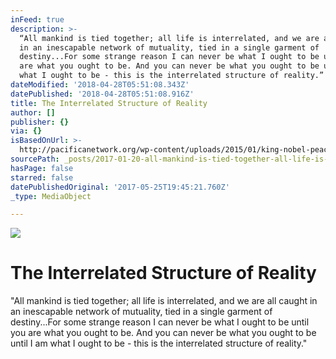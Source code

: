 ```yaml
---
inFeed: true
description: >-
  “All mankind is tied together; all life is interrelated, and we are all caught
  in an inescapable network of mutuality, tied in a single garment of
  destiny...For some strange reason I can never be what I ought to be until you
  are what you ought to be. And you can never be what you ought to be until I am
  what I ought to be - this is the interrelated structure of reality.”
dateModified: '2018-04-28T05:51:08.343Z'
datePublished: '2018-04-28T05:51:08.916Z'
title: The Interrelated Structure of Reality
author: []
publisher: {}
via: {}
isBasedOnUrl: >-
  http://pacificanetwork.org/wp-content/uploads/2015/01/king-nobel-peace-prize.jpg
sourcePath: _posts/2017-01-20-all-mankind-is-tied-together-all-life-is-interrelated-and.md
hasPage: false
starred: false
datePublishedOriginal: '2017-05-25T19:45:21.760Z'
_type: MediaObject

---
```

![](https://the-grid-user-content.s3-us-west-2.amazonaws.com/4fa0a19a-b01f-43bd-a02b-ffb596838187.jpg)

# The Interrelated Structure of Reality

"All mankind is tied together; all life is interrelated, and we are all caught in an inescapable network of mutuality, tied in a single garment of destiny...For some strange reason I can never be what I ought to be until you are what you ought to be. And you can never be what you ought to be until I am what I ought to be - this is the interrelated structure of reality."
